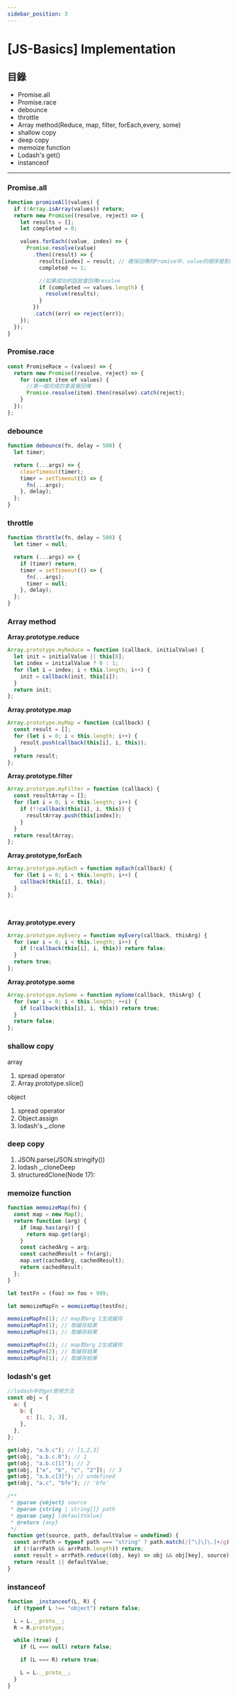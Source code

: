 ```yaml
---
sidebar_position: 3
---
```


# [JS-Basics] Implementation

## 目錄

- Promise.all
- Promise.race
- debounce
- throttle
- Array method(Reduce, map, filter, forEach,every, some)
- shallow copy
- deep copy
- memoize function
- Lodash's get()
- instanceof

---

### Promise.all

```js
function promiseAll(values) {
  if (!Array.isArray(values)) return;
  return new Promise((resolve, reject) => {
    let results = [];
    let completed = 0;

    values.forEach((value, index) => {
      Promise.resolve(value)
        .then((result) => {
          results[index] = result; // 確保回傳的Promise中，value的順序是對的！
          completed += 1;

          //如果成功的話就會回傳resolve
          if (completed == values.length) {
            resolve(results);
          }
        })
        .catch((err) => reject(err));
    });
  });
}
```

### Promise.race

```js
const PromiseRace = (values) => {
  return new Promise((resolve, reject) => {
    for (const item of values) {
      //第一個完成的會直接回傳
      Promise.resolve(item).then(resolve).catch(reject);
    }
  });
};
```

### debounce

```js
function debounce(fn, delay = 500) {
  let timer;

  return (...args) => {
    clearTimeout(timer);
    timer = setTimeout(() => {
      fn(...args);
    }, delay);
  };
}
```

### throttle

```js
function throttle(fn, delay = 500) {
  let timer = null;

  return (...args) => {
    if (timer) return;
    timer = setTimeout(() => {
      fn(...args);
      timer = null;
    }, delay);
  };
}
```

### Array method

**Array.prototype.reduce**

```js
Array.prototype.myReduce = function (callback, initialValue) {
  let init = initialValue || this[0];
  let index = initialValue ? 0 : 1;
  for (let i = index; i < this.length; i++) {
    init = callback(init, this[i]);
  }
  return init;
};
```

**Array.prototype.map**

```js
Array.prototype.myMap = function (callback) {
  const result = [];
  for (let i = 0; i < this.length; i++) {
    result.push(callback(this[i], i, this));
  }
  return result;
};
```

**Array.prototype.filter**

```js
Array.prototype.myFilter = function (callback) {
  const resultArray = [];
  for (let i = 0; i < this.length; i++) {
    if (!!callback(this[i], i, this)) {
      resultArray.push(this[index]);
    }
  }
  return resultArray;
};
```

**Array.prototype,forEach**

```js
Array.prototype.myEach = function myEach(callback) {
  for (let i = 0; i < this.length; i++) {
    callback(this[i], i, this);
  }
};
```

&nbsp;

**Array.prototype.every**

```js
Array.prototype.myEvery = function myEvery(callback, thisArg) {
  for (var i = 0; i < this.length; i++) {
    if (!callback(this[i], i, this)) return false;
  }
  return true;
};
```

**Array.prototype.some**

```js
Array.prototype.mySome = function mySome(callback, thisArg) {
  for (var i = 0; i < this.length; ++i) {
    if (callback(this[i], i, this)) return true;
  }
  return false;
};
```

### shallow copy

array

1. spread operator
2. Array.prototype.slice()

object

1. spread operator
2. Object.assign
3. lodash's \_.clone

### deep copy

1. JSON.parse(JSON.stringify())
2. lodash \_.cloneDeep
3. structuredClone(Node 17):

### memoize function

```js
function memoizeMap(fn) {
  const map = new Map();
  return function (arg) {
    if (map.has(arg)) {
      return map.get(arg);
    }
    const cachedArg = arg;
    const cachedResult = fn(arg);
    map.set(cachedArg, cachedResult);
    return cachedResult;
  };
}

let testFn = (foo) => foo + 999;

let memoizeMapFn = memoizeMap(testFn);

memoizeMapFn(1); // map對arg 1生成緩存
memoizeMapFn(1); // 取緩存結果
memoizeMapFn(1); // 取緩存結果

memoizeMapFn(2); // map對arg 2生成緩存
memoizeMapFn(2); // 取緩存結果
memoizeMapFn(1); // 取緩存結果
```

### lodash's get

```js
//lodash中的get使用方法
const obj = {
  a: {
    b: {
      c: [1, 2, 3],
    },
  },
};

get(obj, "a.b.c"); // [1,2,3]
get(obj, "a.b.c.0"); // 1
get(obj, "a.b.c[1]"); // 2
get(obj, ["a", "b", "c", "2"]); // 3
get(obj, "a.b.c[3]"); // undefined
get(obj, "a.c", "bfe"); // 'bfe'
```

```js
/**
 * @param {object} source
 * @param {string | string[]} path
 * @param {any} [defaultValue]
 * @return {any}
 */
function get(source, path, defaultValue = undefined) {
  const arrPath = typeof path === "string" ? path.match(/[^\[\]\.]+/g) : path;
  if (!(arrPath && arrPath.length)) return;
  const result = arrPath.reduce((obj, key) => obj && obj[key], source);
  return result || defaultValue;
}
```

### instanceof

```js
function _instanceof(L, R) {
  if (typeof L !== "object") return false;

  L = L.__proto__;
  R = R.prototype;

  while (true) {
    if (L === null) return false;

    if (L === R) return true;

    L = L.__proto__;
  }
}
```
